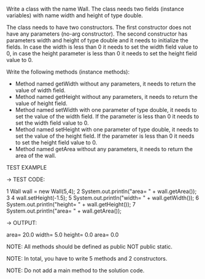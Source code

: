 Write a class with the name Wall. The class needs two fields (instance variables) with name width and height of type double.

The class needs to have two constructors. The first constructor does not have any parameters (no-arg constructor). 
The second constructor has parameters width and height of type double and it needs to initialize the fields. 
In case the width is less than 0 it needs to set the width field value to 0, in case the height parameter is less than 0 
it needs to set the height field value to 0.

Write the following methods (instance methods):
* Method named getWidth without any parameters, it needs to return the value of width field.
* Method named getHeight without any parameters, it needs to return the value of height field.
* Method named setWidth with one parameter of type double, it needs to set the value of the width field. 
If the parameter is less than 0 it needs to set the width field value to 0.
* Method named setHeight with one parameter of type double, it needs to set the value of the height field. 
If the parameter is less than 0 it needs to set the height field value to 0.
* Method named getArea without any parameters, it needs to return the area of the wall.


TEST EXAMPLE

→ TEST CODE:

1 Wall wall = new Wall(5,4);
2 System.out.println("area= " + wall.getArea());
3 
4 wall.setHeight(-1.5);
5 System.out.println("width= " + wall.getWidth());
6 System.out.println("height= " + wall.getHeight());
7 System.out.println("area= " + wall.getArea());

→ OUTPUT:

area= 20.0
width= 5.0
height= 0.0
area= 0.0


NOTE: All methods should be defined as public NOT public static.

NOTE: In total, you have to write 5 methods and 2 constructors.

NOTE: Do not add a main method to the solution code.